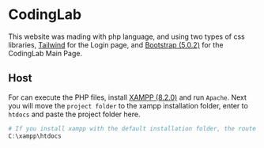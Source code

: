 # CodingLab
This website was mading with php language, and using two types of css libraries, [Tailwind](https://tailwindcss.com) for the Login page, and [Bootstrap (5.0.2)](https://getbootstrap.com/docs/5.0/getting-started/introduction/) for the CodingLab Main Page.

## Host
For can execute the PHP files, install [XAMPP (8.2.0)](https://www.apachefriends.org/es/download.html) and run `Apache`.
Next you will move the `project folder` to the xampp installation folder, enter to `htdocs` and paste the project folder here.

```powershell
# If you install xampp with the default installation folder, the route is
C:\xampp\htdocs
```

